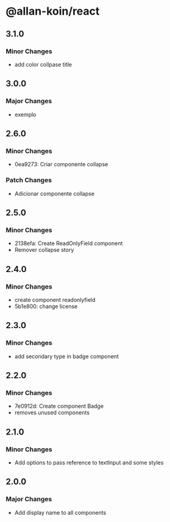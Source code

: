 # @allan-koin/react

## 3.1.0

### Minor Changes

- add color collpase title

## 3.0.0

### Major Changes

- exemplo

## 2.6.0

### Minor Changes

- 0ea9273: Criar componente collapse

### Patch Changes

- Adicionar componente collapse

## 2.5.0

### Minor Changes

- 2138efa: Create ReadOnlyField component
- Remover collapse story

## 2.4.0

### Minor Changes

- create component readonlyfield
- 5b1e800: change license

## 2.3.0

### Minor Changes

- add secondary type in badge component

## 2.2.0

### Minor Changes

- 7e0912d: Create component Badge
- removes unused components

## 2.1.0

### Minor Changes

- Add options to pass reference to textInput and some styles

## 2.0.0

### Major Changes

- Add display name to all components

